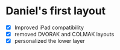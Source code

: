 # Daniel's first layout

- [x] Improved iPad compatibility
- [x] removed DVORAK and COLMAK layouts
- [x] personalized the lower layer 
